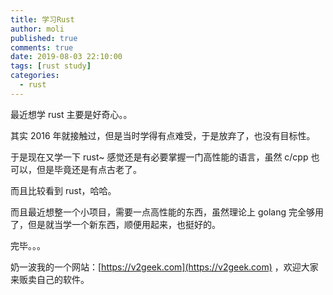 ```yaml
---
title: 学习Rust
author: moli
published: true
comments: true
date: 2019-08-03 22:10:00
tags: [rust study]
categories:
  - rust
---
```


最近想学 rust 主要是好奇心。。

其实 2016 年就接触过，但是当时学得有点难受，于是放弃了，也没有目标性。

于是现在又学一下 rust~ 感觉还是有必要掌握一门高性能的语言，虽然 c/cpp 也可以，但是毕竟还是有点古老了。

而且比较看到 rust，哈哈。

而且最近想整一个小项目，需要一点高性能的东西，虽然理论上 golang 完全够用了，但是就当学一个新东西，顺便用起来，也挺好的。

完毕。。。

奶一波我的一个网站：[https://v2geek.com](https://v2geek.com) ，欢迎大家来贩卖自己的软件。
